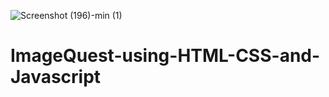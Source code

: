 ![Screenshot (196)-min (1)](https://github.com/amisha-6/ImageQuest-using-HTML-CSS-and-Javascript/assets/88626980/0fb0f3e3-4f18-4047-ac72-82954e030b64)
# ImageQuest-using-HTML-CSS-and-Javascript
